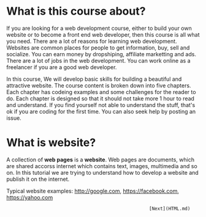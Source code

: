 # What is this course about?
If you are looking for a web development course, either to build your own website or to become a front end web developer, then this course is all what you need. There are a lot of reasons for learning web development. Websites are common places for people to get information, buy, sell and socialize. You can earn money by dropshiping, affiliate marketting and ads. There are a lot of jobs in the web development. You can work online as a freelancer if you are a good web developer.  

In this course, We will develop basic skills for building a beautiful and attractive website. The course content is broken down into five chapters. Each chapter has codeing examples and some challenges for the reader to do. Each chapter is designed so that it should not take more 1 hour to read and understand. If you find yourself not able to understand the stuff, that's ok if you are coding for the first time. You can also seek help by posting an issue.

# What is website?
A collection of **web pages** is a **website**. Web pages are documents, which are shared accorss internet which contains text, images, multimedia and so on. In this tutorial we are trying to understand how to develop a website and publish it on the internet.

Typical website examples:  http://google.com, https://facebook.com, https://yahoo.com 

                                                        [Next](HTML.md)

